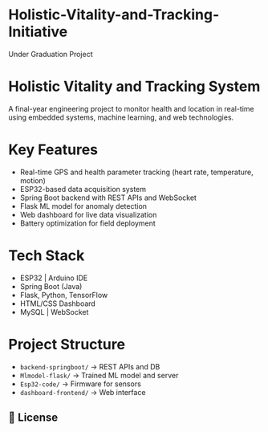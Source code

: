 # Holistic-Vitality-and-Tracking-Initiative
Under Graduation Project

# Holistic Vitality and Tracking System

A final-year engineering project to monitor health and location in real-time using embedded systems, machine learning, and web technologies.

# Key Features
- Real-time GPS and health parameter tracking (heart rate, temperature, motion)
- ESP32-based data acquisition system
- Spring Boot backend with REST APIs and WebSocket
- Flask ML model for anomaly detection
- Web dashboard for live data visualization
- Battery optimization for field deployment

# Tech Stack
- ESP32 | Arduino IDE
- Spring Boot (Java)
- Flask, Python, TensorFlow
- HTML/CSS Dashboard
- MySQL | WebSocket 

# Project Structure
- `backend-springboot/` → REST APIs and DB
- `Mlmodel-flask/` → Trained ML model and server
- `Esp32-code/` → Firmware for sensors
- `dashboard-frontend/` → Web interface

## 📜 License

